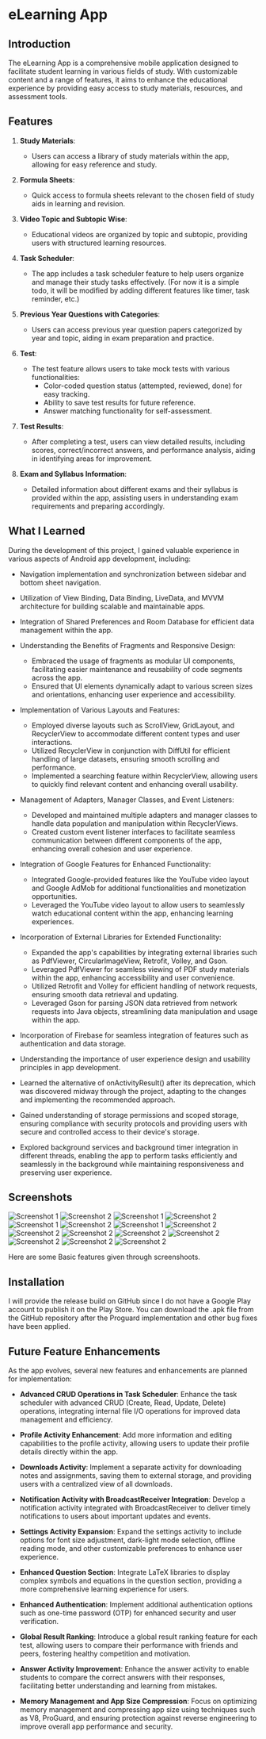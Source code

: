 # eLearning App

## Introduction
The eLearning App is a comprehensive mobile application designed to facilitate student learning in various fields of study. With customizable content and a range of features, it aims to enhance the educational experience by providing easy access to study materials, resources, and assessment tools.

## Features

1. **Study Materials**:
   - Users can access a library of study materials within the app, allowing for easy reference and study.
   
2. **Formula Sheets**:
   - Quick access to formula sheets relevant to the chosen field of study aids in learning and revision.
   
3. **Video Topic and Subtopic Wise**:
   - Educational videos are organized by topic and subtopic, providing users with structured learning resources.
   
4. **Task Scheduler**:
   - The app includes a task scheduler feature to help users organize and manage their study tasks effectively. (For now it is a simple todo, it will be modified by adding different features like timer, task reminder, etc.)
   
5. **Previous Year Questions with Categories**:
   - Users can access previous year question papers categorized by year and topic, aiding in exam preparation and practice.
   
6. **Test**:
   - The test feature allows users to take mock tests with various functionalities:
     - Color-coded question status (attempted, reviewed, done) for easy tracking.
     - Ability to save test results for future reference.
     - Answer matching functionality for self-assessment.
   
7. **Test Results**:
   - After completing a test, users can view detailed results, including scores, correct/incorrect answers, and performance analysis, aiding in identifying areas for improvement.
8. **Exam and Syllabus Information**:
   - Detailed information about different exams and their syllabus is provided within the app, assisting users in understanding exam requirements and preparing accordingly.
## What I Learned

During the development of this project, I gained valuable experience in various aspects of Android app development, including:

- Navigation implementation and synchronization between sidebar and bottom sheet navigation.
- Utilization of View Binding, Data Binding, LiveData, and MVVM architecture for building scalable and maintainable apps.
- Integration of Shared Preferences and Room Database for efficient data management within the app.

- Understanding the Benefits of Fragments and Responsive Design:
  - Embraced the usage of fragments as modular UI components, facilitating easier maintenance and reusability of code segments across the app.
  - Ensured that UI elements dynamically adapt to various screen sizes and orientations, enhancing user experience and accessibility.

- Implementation of Various Layouts and Features:
  - Employed diverse layouts such as ScrollView, GridLayout, and RecyclerView to accommodate different content types and user interactions.
  - Utilized RecyclerView in conjunction with DiffUtil for efficient handling of large datasets, ensuring smooth scrolling and performance.
  - Implemented a searching feature within RecyclerView, allowing users to quickly find relevant content and enhancing overall usability.

- Management of Adapters, Manager Classes, and Event Listeners:
  - Developed and maintained multiple adapters and manager classes to handle data population and manipulation within RecyclerViews.
  - Created custom event listener interfaces to facilitate seamless communication between different components of the app, enhancing overall cohesion and user experience.

- Integration of Google Features for Enhanced Functionality:
  - Integrated Google-provided features like the YouTube video layout and Google AdMob for additional functionalities and monetization opportunities.
  - Leveraged the YouTube video layout to allow users to seamlessly watch educational content within the app, enhancing learning experiences.

- Incorporation of External Libraries for Extended Functionality:
  - Expanded the app's capabilities by integrating external libraries such as PdfViewer, CircularImageView, Retrofit, Volley, and Gson.
  - Leveraged PdfViewer for seamless viewing of PDF study materials within the app, enhancing accessibility and user convenience.
  - Utilized Retrofit and Volley for efficient handling of network requests, ensuring smooth data retrieval and updating.
  - Leveraged Gson for parsing JSON data retrieved from network requests into Java objects, streamlining data manipulation and usage within the app.
- Incorporation of Firebase for seamless integration of features such as authentication and data storage.
- Understanding the importance of user experience design and usability principles in app development.
- Learned the alternative of onActivityResult() after its deprecation, which was discovered midway through the project, adapting to the changes and implementing the recommended approach.
- Gained understanding of storage permissions and scoped storage, ensuring compliance with security protocols and providing users with secure and controlled access to their device's storage.
- Explored background services and background timer integration in different threads, enabling the app to perform tasks efficiently and seamlessly in the background while maintaining responsiveness and preserving user experience.


## Screenshots
![Screenshot 1](./screenshoots/1-splash.jpg "Splash Screen")
![Screenshot 2](./screenshoots/2-main.jpg "Main activity with grid layout showing different features.")
![Screenshot 1](./screenshoots/3-profile.jpg "Profiel section with only name, these things will be modified further.")
![Screenshot 2](./screenshoots/4-menu.jpg "Navigation menu option sync with bottom bar.")
![Screenshot 1](./screenshoots/5-topics.jpg "After clicking on StudyMaterials, Forumla Sheet, Video Leactures you will be able to select topic.")
![Screenshot 2](./screenshoots/6-sub-topoics.jpg "After selecting topics, you will be able to select subtopics.")
![Screenshot 1](./screenshoots/7-notes.jpg "After selecting subtopics pdf file for notes, formula sheet will be appear.")
![Screenshot 2](./screenshoots/8-video.jpg "similarly after selcting subtiopic video will be played in full screen.")
![Screenshot 2](./screenshoots/9-result-before.jpg "This is the result fragment, sample exam test was shown.")
![Screenshot 2](./screenshoots/10-test.jpg "Clicking on Test featue list of test will be shown.")
![Screenshot 2](./screenshoots/11-test-inst.jpg "Here is the all test details.")
![Screenshot 2](./screenshoots/12-question.jpg "Here is the question activity with all Mock test featues.")
![Screenshot 2](./screenshoots/13-review.jpg "Here is the question dialog shwoing state of each question")
![Screenshot 2](./screenshoots/14-score.jpg "Afte submitting test score will be shone & also you can come to this activity by clicking on the result list.")
![Screenshot 2](./screenshoots/15-ans-match.jpg "You can validate your answer on clicking validate button.")

Here are some Basic features given through screenshoots.

## Installation

I will provide the release build on GitHub since I do not have a Google Play account to publish it on the Play Store. You can download the .apk file from the GitHub repository after the Proguard implementation and other bug fixes have been applied.

## Future Feature Enhancements

As the app evolves, several new features and enhancements are planned for implementation:

- **Advanced CRUD Operations in Task Scheduler**: Enhance the task scheduler with advanced CRUD (Create, Read, Update, Delete) operations, integrating internal file I/O operations for improved data management and efficiency.

- **Profile Activity Enhancement**: Add more information and editing capabilities to the profile activity, allowing users to update their profile details directly within the app.

- **Downloads Activity**: Implement a separate activity for downloading notes and assignments, saving them to external storage, and providing users with a centralized view of all downloads.

- **Notification Activity with BroadcastReceiver Integration**: Develop a notification activity integrated with BroadcastReceiver to deliver timely notifications to users about important updates and events.

- **Settings Activity Expansion**: Expand the settings activity to include options for font size adjustment, dark-light mode selection, offline reading mode, and other customizable preferences to enhance user experience.

- **Enhanced Question Section**: Integrate LaTeX libraries to display complex symbols and equations in the question section, providing a more comprehensive learning experience for users.

- **Enhanced Authentication**: Implement additional authentication options such as one-time password (OTP) for enhanced security and user verification.

- **Global Result Ranking**: Introduce a global result ranking feature for each test, allowing users to compare their performance with friends and peers, fostering healthy competition and motivation.

- **Answer Activity Improvement**: Enhance the answer activity to enable students to compare the correct answers with their responses, facilitating better understanding and learning from mistakes.

- **Memory Management and App Size Compression**: Focus on optimizing memory management and compressing app size using techniques such as V8, ProGuard, and ensuring protection against reverse engineering to improve overall app performance and security.
